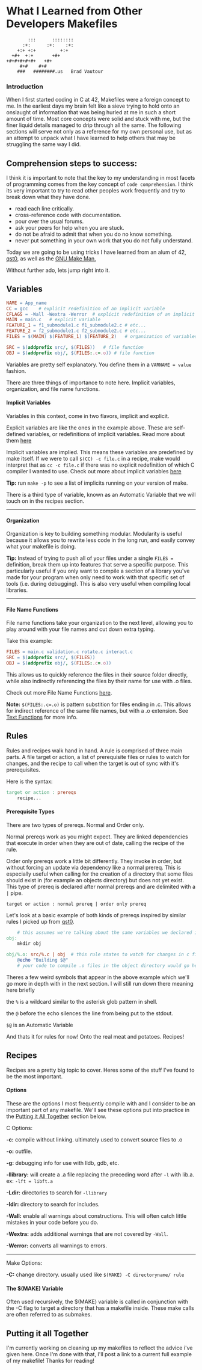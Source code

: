 # What I Learned from Other Developers Makefiles

```
        :::      ::::::::    
      :+:      :+:    :+:    
    +:+ +:+         +:+      
  +#+  +:+       +#+         
+#+#+#+#+#+   +#+            
     #+#    #+#              
    ###   ########.us   Brad Vautour     
```    

### Introduction

When I first started coding in C at 42, Makefiles were a foreign concept to me. In the earliest days my brain felt like a sieve trying to hold onto an onslaught of information that was being hurled at me in such a short amount of time. Most core concepts were solid and stuck with me, but the finer liquid details managed to drip through all the same. The following sections will serve not only as a reference for my own personal use, but as an attempt to unpack what I have learned to help others that may be struggling the same way I did.

## Comprehension steps to success:

I think it is important to note that the key to my understanding in most facets of programming comes from the key concept of `code comprehension`. I think its very important to try to read other peoples work frequently and try to break down what they have done. 

* read each line critically. 
* cross-reference code with documentation. 
* pour over the usual forums.
* ask your peers for help when you are stuck.
* do not be afraid to admit that when you do no know something.
* never put something in your own work that you do not fully understand.

Today we are going to be using tricks I have learned from an alum of 42, [qst0](https://github.com/qst0/), as well as the [GNU Make Man.](https://www.gnu.org/software/make/manual/html_node/index.html)

Without further ado, lets jump right into it.

## Variables

```Makefile
NAME = App_name
CC = gcc	# explicit redefinition of an implicit variable
CFLAGS = -Wall -Wextra -Werror	# explicit redefinition of an implicit variable
MAIN = main.c	# explicit variable
FEATURE_1 = f1_submodule1.c f1_submodule2.c	# etc...
FEATURE_2 = f2_submodule1.c f2_submodule2.c	# etc...
FILES = $(MAIN) $(FEATURE_1) $(FEATURE_2)	# organization of variables for modularity.

SRC = $(addprefix src/, $(FILES))	# file function
OBJ = $(addprefix obj/, $(FILES:.c=.o))	# file function
```

Variables are pretty self explanatory. You define them in a `VARNAME = value` fashion. 

There are three things of importance to note here. Implicit variables, organization, and file name functions. 

#### Implicit Variables

Variables in this context, come in two flavors, implicit and explicit.

Explicit variables are like the ones in the example above. These are self-defined variables, or redefinitions of implicit variables. Read more about them [here](https://www.gnu.org/software/make/manual/html_node/Variables-Simplify.html#Variables-Simplify)

Implicit variables are implied. This means these variables are predefined by make itself. If we were to call `$(CC) -c file.c` in a recipe, make would interpret that as `cc -c file.c` if there was no explicit redefinition of which C compiler I wanted to use. Check out more about implicit variables [here](https://www.gnu.org/software/make/manual/html_node/Implicit-Variables.html)

**Tip:** run `make -p` to see a list of implicits running on your version of make.

There is a third type of variable, known as an Automatic Variable that we will touch on in the recipes section.

---

#### Organization

Organization is key to building something modular. Modularity is useful because it allows you to rewrite less code in the long run, and easily convey what your makefile is doing.

**Tip:** Instead of trying to push all of your files under a single `FILES =` definition, break them up into features that serve a specific purpose. This particularly useful if you only want to compile a section of a library you've made for your program when only need to work with that specific set of tools (i.e. during debugging). This is also very useful when compiling local libraries.

---

#### File Name Functions

File name functions take your organization to the next level, allowing you to play around with your file names and cut down extra typing. 

Take this example:

```Makefile
FILES = main.c validation.c rotate.c interact.c
SRC = $(addprefix src/, $(FILES))
OBJ = $(addprefix obj/, $(FILES:.c=.o))
```
This allows us to quickly reference the files in their source folder directly, while also indirectly referencing the files by their name for use with .o files.

Check out more File Name Functions [here](https://www.gnu.org/software/make/manual/html_node/File-Name-Functions.html).

**Note:** `$(FILES:.c=.o)` is pattern substition for files ending in .c. This allows for indirect reference of the same file names, but with a .o extension. See [Text Functions](https://www.gnu.org/software/make/manual/html_node/Text-Functions.html) for more info.

## Rules

Rules and recipes walk hand in hand. A rule is comprised of three main parts.  A file target or action, a list of prerequisite files or rules to watch for changes, and the recipe to call when the target is out of sync with it's prerequisites.

Here is the syntax:

```Makefile
target or action : prereqs
	recipe...
```

#### Prerequisite Types

There are two types of prereqs. Normal and Order only. 

Normal prereqs work as you might expect. They are linked dependencies that execute in order when they are out of date, calling the recipe of the rule.

Order only prereqs work a little bit differently. They invoke in order, but without forcing an update via dependency like a normal prereq. This is especially useful when calling for the creation of a directory that some files should exist in (for example an objects directory) but does not yet exist. This type of prereq is declared after normal prereqs and are delimited with a `|` pipe. 

`target or action : normal prereq | order only prereq`

Let's look at a basic example of both kinds of prereqs inspired by similar rules I picked up from [qst0](https://github.com/qst0/).

```Makefile
	# this assumes we're talking about the same variables we declared in the above section.
obj:
	mkdir obj

obj/%.o: src/%.c | obj	# this rule states to watch for changes in c files and to ignore the obj directories timestamp changes, unless the timestamp doesnt exist at all. 
	@echo "Building $@"
	# your code to compile .o files in the object directory would go here.
``` 

Theres a few weird symbols that appear in the above example which we'll go more in depth with in the next section. 
I will still run down there meaning here briefly 

the `%` is a wildcard similar to the asterisk glob pattern in shell.

the `@` before the echo silences the line from being put to the stdout.

`$@` is an Automatic Variable

And thats it for rules for now! Onto the real meat and potatoes. Recipes!

## Recipes

Recipes are a pretty big topic to cover. Heres some of the stuff I've found to be the most important.

#### Options

These are the options I most frequently compile with and I consider to be an important part of any makefile. We'll see these options put into practice in the [Putting it All Together](./#piat) section below.

C Options:

**-c:** compile without linking. ultimately used to convert source files to .o

**-o:** outfile.

**-g:** debugging info for use with lldb, gdb, etc.

**-llibrary:** will create a .a file replacing the preceding word after `-l` with lib<name>.a. ex: `-lft = libft.a`

**-Ldir:** directories to search for `-llibrary`

**-Idir:** directory to search for includes.

**-Wall:** enable all warnings about constructions. This will often catch little mistakes in your code before you do.

**-Wextra:** adds additional warnings that are not covered by `-Wall`.

**-Werror:** converts all warnings to errors.

--- 

Make Options:

**-C:** change directory. usually used like `$(MAKE) -C directoryname/ rule`

#### The $(MAKE) Variable

Often used recursively, the $(MAKE) variable is called in conjunction with the -C flag to target a directory that has a makefile inside. These make calls are often referred to as submakes.


## Putting it all Together

I'm currently working on cleaning up my makefiles to reflect the advice i've given here. Once I'm done with that, I'll post a link to a current full example of my makefile!
Thanks for reading! 

